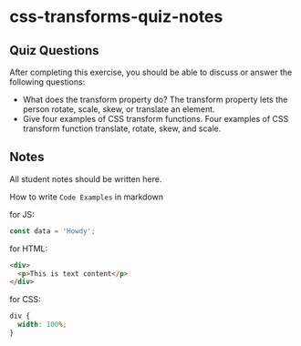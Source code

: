 # css-transforms-quiz-notes

## Quiz Questions

After completing this exercise, you should be able to discuss or answer the following questions:

- What does the transform property do?
  The transform property lets the person rotate, scale, skew, or translate an element.
- Give four examples of CSS transform functions.
  Four examples of CSS transform function translate, rotate, skew, and scale.

## Notes

All student notes should be written here.

How to write `Code Examples` in markdown

for JS:

```javascript
const data = 'Howdy';
```

for HTML:

```html
<div>
  <p>This is text content</p>
</div>
```

for CSS:

```css
div {
  width: 100%;
}
```
